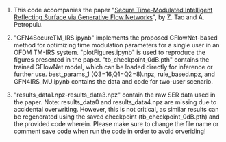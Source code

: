 1. This code accompanies the paper "[Secure Time-Modulated Intelligent Reflecting Surface via Generative Flow Networks](https://github.com/ZhihaoTao/zhihaotao.github.io/blob/main/publications/MILCOM2025.pdf)",
   by Z. Tao and A. Petropulu.

3. "GFN4SecureTM_IRS.ipynb" implements the proposed GFlowNet-based method for optimizing time modulation parameters for a single user in an OFDM TM-IRS system.
   "plotFigures.ipynb" is used to reproduce the figures presented in the paper. "tb_checkpoint_0dB.pth" contains the trained GFlowNet model, which can be loaded directly for inference or further use.
   best_params_1 (Q3=16,Q1=Q2=8).npz, rule_based.npz, and GFN4IRS_MU.ipynb contains the data and code for two-user scenario.

5. "results_data1.npz-results_data3.npz" contain the raw SER data used in the paper. Note: results_data0 and results_data4.npz are missing due to accidental overwriting.
   However, this is not critical, as similar results can be regenerated using the saved checkpoint (tb_checkpoint_0dB.pth) and the provided code wherein.
   Please make sure to change the file name or comment save code when run the code in order to avoid orveriding!
